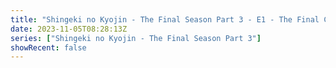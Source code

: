```yaml
---
title: "Shingeki no Kyojin - The Final Season Part 3 - E1 - The Final Chapters: Special 1"
date: 2023-11-05T08:28:13Z
series: ["Shingeki no Kyojin - The Final Season Part 3"]
showRecent: false
---
```



<mux-player stream-type="on-demand"
  src="https://kp3d-my.sharepoint.com/personal/ryoo_kp3d_onmicrosoft_com/_layouts/15/download.aspx?share=EW8Vw29GTrhJtZRNYk7SnZgBDiEPja93FYA0nhJUfaBgWw" prefer-playback="mse" controls>
  </mux-player>
  
  
  <script src="https://cdn.jsdelivr.net/npm/@mux/mux-player"></script>
  
 <script type="application/ld+json">
 {
  "@context": "https://schema.org/",
  "@type": "VideoObject",
  "name": "Shingeki no Kyojin - The Final Season Part 3 - E1 - The Final Chapters: Special 1",
  "contentUrl": "https://stream.mux.com/qFwVmuL01rxx88Ap00JxHRSNR9GkHCQK1Px1qL5jbuGu00.m3u8",
  "thumbnailUrl": "https://www.themoviedb.org/t/p/original/rstHtpbEIoHnmxvsbNH7UlEPeEP.jpg?width=314&fit_mode=preserve&time=25",
  "uploadDate": "2023-11-05T08:28:13Z",
}

</script>

